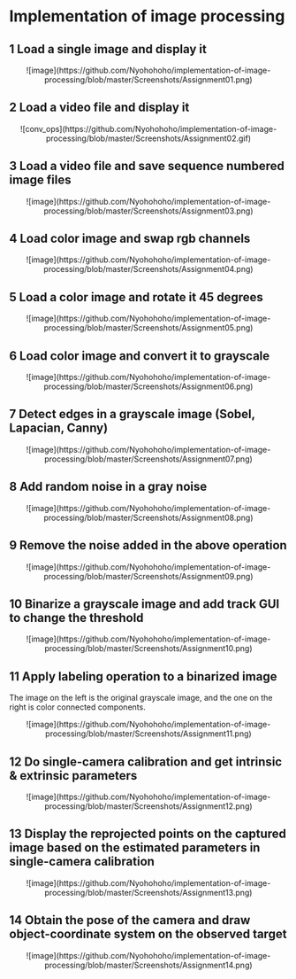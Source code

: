 # Implementation of image processing

## 1 Load a single image and display it
<center>![image](https://github.com/Nyohohoho/implementation-of-image-processing/blob/master/Screenshots/Assignment01.png)</center>

## 2 Load a video file and display it
<center>![conv_ops](https://github.com/Nyohohoho/implementation-of-image-processing/blob/master/Screenshots/Assignment02.gif)</center>

## 3 Load a video file and save sequence numbered image files
<center>![image](https://github.com/Nyohohoho/implementation-of-image-processing/blob/master/Screenshots/Assignment03.png)</center>

## 4 Load color image and swap rgb channels
<center>![image](https://github.com/Nyohohoho/implementation-of-image-processing/blob/master/Screenshots/Assignment04.png)</center>

## 5 Load a color image and rotate it 45 degrees
<center>![image](https://github.com/Nyohohoho/implementation-of-image-processing/blob/master/Screenshots/Assignment05.png)</center>

## 6 Load color image and convert it to grayscale
<center>![image](https://github.com/Nyohohoho/implementation-of-image-processing/blob/master/Screenshots/Assignment06.png)</center>

## 7 Detect edges in a grayscale image (Sobel, Lapacian, Canny)
<center>![image](https://github.com/Nyohohoho/implementation-of-image-processing/blob/master/Screenshots/Assignment07.png)</center>

## 8 Add random noise in a gray noise
<center>![image](https://github.com/Nyohohoho/implementation-of-image-processing/blob/master/Screenshots/Assignment08.png)</center>

## 9 Remove the noise added in the above operation
<center>![image](https://github.com/Nyohohoho/implementation-of-image-processing/blob/master/Screenshots/Assignment09.png)</center>

## 10 Binarize a grayscale image and add track GUI to change the threshold
<center>![image](https://github.com/Nyohohoho/implementation-of-image-processing/blob/master/Screenshots/Assignment10.png)</center>

## 11 Apply labeling operation to a binarized image
The image on the left is the original grayscale image, and the one on the right is color connected components.
<center>![image](https://github.com/Nyohohoho/implementation-of-image-processing/blob/master/Screenshots/Assignment11.png)</center>

## 12 Do single-camera calibration and get intrinsic & extrinsic parameters
<center>![image](https://github.com/Nyohohoho/implementation-of-image-processing/blob/master/Screenshots/Assignment12.png)</center>

## 13 Display the reprojected points on the captured image based on the estimated parameters in single-camera calibration
<center>![image](https://github.com/Nyohohoho/implementation-of-image-processing/blob/master/Screenshots/Assignment13.png)</center>

## 14 Obtain the pose of the camera and draw object-coordinate system on the observed target
<center>![image](https://github.com/Nyohohoho/implementation-of-image-processing/blob/master/Screenshots/Assignment14.png)</center>
